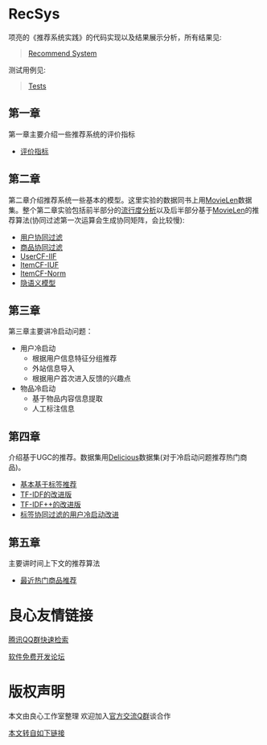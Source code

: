 # RecSys
项亮的《推荐系统实践》的代码实现以及结果展示分析，所有结果见:

>[Recommend System](Recommend%20System.ipynb)

测试用例见:
>[Tests](test)

## 第一章
第一章主要介绍一些推荐系统的评价指标

   * [评价指标](main/util/metric.py)
## 第二章
第二章介绍推荐系统一些基本的模型。这里实验的数据同书上用[MovieLen](data/ml-1m/README)数据集。整个第二章实验包括前半部分的[流行度分析](Recommend%20System.ipynb#%E7%94%A8%E6%88%B7%E8%A1%8C%E4%B8%BA%E5%88%86%E6%9E%90)以及后半部分基于[MovieLen](data/ml-1m/README)的推荐算法(协同过滤第一次运算会生成协同矩阵，会比较慢):

  * [用户协同过滤](main/chapter2/usercf.py)
  * [商品协同过滤](main/chapter2/itemcf.py)
  * [UserCF-IIF](main/chapter2/useriif.py)
  * [ItemCF-IUF](main/chapter2/itemiuf.py)
  * [ItemCF-Norm](main/chapter2/itemnorm.py)
  * [隐语义模型](main/chapter2/lfm.py)

## 第三章
 
第三章主要讲冷启动问题：

   * 用户冷启动
       * 根据用户信息特征分组推荐
       * 外站信息导入
       * 根据用户首次进入反馈的兴趣点
   * 物品冷启动
       * 基于物品内容信息提取
       * 人工标注信息

## 第四章

介绍基于UGC的推荐。数据集用[Delicious](data/delicious-2k/readme.txt)数据集(对于冷启动问题推荐热门商品)。

   * [基本基于标签推荐](main/chapter4/base_rec.py)
   * [TF-IDF的改进版](main/chapter4/TFIDF_rec.py)
   * [TF-IDF++的改进版](main/chapter4/TFIDF_plus_rec.py)
   * [标签协同过滤的用户冷启动改进](main/chapter4/sim_tag_rec.py)

## 第五章

主要讲时间上下文的推荐算法

   * [最近热门商品推荐](main/chapter5/most_popularity.py)





 # 良心友情链接

[腾讯QQ群快速检索](http://u.720life.cn/s/8cf73f7c)

[软件免费开发论坛](http://u.720life.cn/s/bbb01dc0)

# 版权声明 

本文由良心工作室整理 欢迎加入[官方交流Q群](https://u.720life.cn/s/f2316816)谈合作

[本文转自如下链接](http://u.720life.cn/g/2e71d0f0a5c601172267ba20d3a43c6efe7a7a072660db6dec2a7cb61ad8c7b4898b4b95bd63c02032ffdf02d7c03e4759baed0719452db08bd06b6958740bb2)